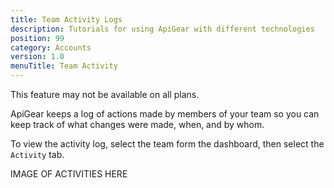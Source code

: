```yaml
---
title: Team Activity Logs
description: Tutorials for using ApiGear with different technologies
position: 99
category: Accounts
version: 1.0
menuTitle: Team Activity
---
```


This feature may not be available on all plans.

ApiGear keeps a log of actions made by members of your team so you can keep track of what changes were made, when, and by whom.

To view the activity log, select the team form the dashboard, then select the `Activity` tab.

IMAGE OF ACTIVITIES HERE
